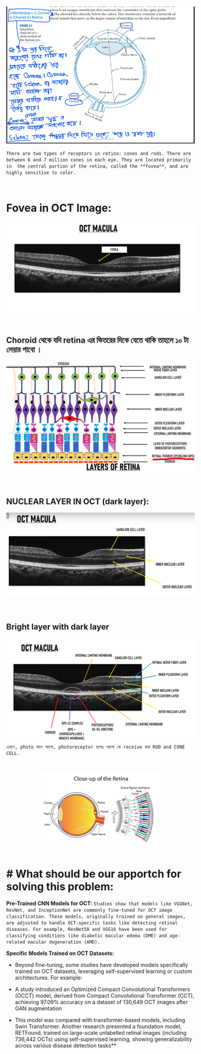 <br>
<br>
<br>

![image](img/img02.png)

`There are two types of receptors in retina: cones and rods. There are between 6 and 7 million cones in each eye. They are located primarily in  the central portion of the retina, called the **fovea**, and are highly sensitive to color.`

<br>

# **Fovea in OCT Image:**
![image](img/img04.png)
<br>

<br>

## **Choroid থেকে যদি retina এর ভিতরের দিকে যেতে থাকি তাহলে ১০ টা লেয়ার পাবো ।**
![image](img/img03.png)

<br>

## **NUCLEAR LAYER IN OCT (dark layer):** 
![image](img/img05.png)

<br>

## **Bright layer with dark layer**
![image](img/img06.png)
`এখানে, photo মানে আলো, photoreceptor হলোঃ আলো কে receive করা ROD and CONE CELL.`


<br>

![image](img/img01.png)


# **# What should be our apportch for solving this problem:**

**Pre-Trained CNN Models for OCT:**
`Studies show that models like VGGNet, ResNet, and InceptionNet are commonly fine-tuned for OCT image classification. These models, originally trained on general images, are adjusted to handle OCT-specific tasks like detecting retinal diseases. For example, ResNet50 and VGG16 have been used for classifying conditions like diabetic macular edema (DME) and age-related macular degeneration (AMD).`

**Specific Models Trained on OCT Datasets:**

- Beyond fine-tuning, some studies have developed models specifically trained on OCT datasets, leveraging self-supervised learning or custom architectures. For example:

-  A study introduced an Optimized Compact Convolutional Transformers (OCCT) model,   derived from Compact Convolutional Transformer (CCT), achieving 97.09% accuracy on a dataset of 130,649 OCT images after GAN augmentation 

- This model was compared with transformer-based models, including Swin Transformer.
Another research presented a foundation model, RETFound, trained on large-scale unlabelled retinal images (including 736,442 OCTs) using self-supervised learning, showing generalizability across various disease detection tasks**


